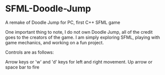 # SFML-Doodle-Jump
A remake of Doodle Jump for PC, first C++ SFML game

One important thing to note, I do not own Doodle Jump, all of the credit goes to the creators of the game.
I am simply exploring SFML, playing with game mechanics, and working on a fun project.

Controls are as follows:

  Arrow keys or 'w' and 'd' keys for left and right movement.
  Up arrow or space bar to fire

